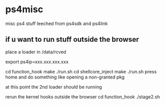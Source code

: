 # ps4misc

misc ps4 stuff leeched from ps4sdk and ps4link


## if u want to run stuff outside the browser

place a loader in /data/rcved

export ps4ip=xxx.xxx.xxx.xxx

cd function_hook
make
./run.sh
cd shellcore_inject
make
./run.sh
press home and do something like opening a non-granted pkg

at this point the 2nd loader should be running

rerun the kernel hooks outside the browser
cd function_hook
./stage2.sh
